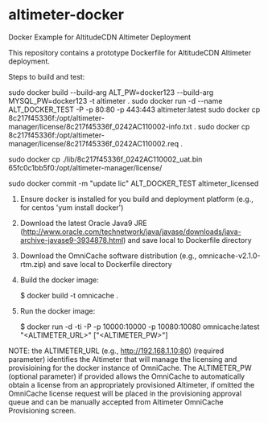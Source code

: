 # altimeter-docker
Docker Example for AltitudeCDN Altimeter Deployment

This repository contains a prototype Dockerfile for AltitudeCDN Altimeter deployment.

Steps to build and test:

sudo docker build --build-arg ALT_PW=docker123 --build-arg MYSQL_PW=docker123 -t altimeter .
sudo docker run -d --name ALT_DOCKER_TEST -P -p 80:80 -p 443:443 altimeter:latest
sudo docker cp 8c217f45336f:/opt/altimeter-manager/license/8c217f45336f_0242AC110002-info.txt .
sudo docker cp 8c217f45336f:/opt/altimeter-manager/license/8c217f45336f_0242AC110002.req .

sudo docker cp ./lib/8c217f45336f_0242AC110002_uat.bin 65fc0c1bb5f0:/opt/altimeter-manager/license/

sudo docker commit -m "update lic" ALT_DOCKER_TEST altimeter_licensed


1) Ensure docker is installed for you build and deployment platform (e.g., for centos 'yum install docker')
2) Download the latest Oracle Java9 JRE (http://www.oracle.com/technetwork/java/javase/downloads/java-archive-javase9-3934878.html)  and save local to Dockerfile directory
3) Download the OmniCache software distribution (e.g., omnicache-v2.1.0-rtm.zip) and save local to Dockerfile directory
4) Build the docker image:

    $ docker build -t omnicache .
    
5) Run the docker image:

    $ docker run -d -ti -P -p 10000:10000 -p 10080:10080 omnicache:latest  "<ALTIMETER_URL>"  ["<ALTIMETER_PW>"]
    
NOTE: the ALTIMETER_URL (e.g., http://192.168.1.10:80) (required parameter) identifies the Altimeter that will manage the licensing and provisioining for the docker instance of OmniCache. The ALTIMETER_PW (optional parameter) if provided allows the OmniCache to automatically obtain a license from an appropriately provisioned Altimeter, if omitted the OmniCache license request will be placed in the provisioning approval queue and can be manually accepted from Altimeter OmniCache Provisioning screen.
    
